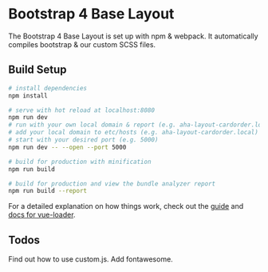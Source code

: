 # Bootstrap 4 Base Layout

The Bootstrap 4 Base Layout is set up with npm & webpack. It automatically compiles bootstrap & our custom SCSS files.

## Build Setup

``` bash
# install dependencies
npm install

# serve with hot reload at localhost:8080
npm run dev
# run with your own local domain & report (e.g. aha-layout-cardorder.local:5000)
# add your local domain to etc/hosts (e.g. aha-layout-cardorder.local)
# start with your desired port (e.g. 5000)
npm run dev -- --open --port 5000

# build for production with minification
npm run build

# build for production and view the bundle analyzer report
npm run build --report
```

For a detailed explanation on how things work, check out the [guide](http://vuejs-templates.github.io/webpack/) and [docs for vue-loader](http://vuejs.github.io/vue-loader).

## Todos
Find out how to use custom.js.
Add fontawesome.
